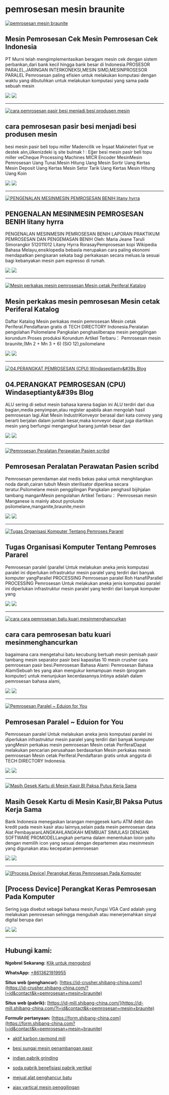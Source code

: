 # pemrosesan mesin braunite

<a href="https://swt.shibang-china.com/?l=id&img&k=pemrosesan+mesin+braunite" target="_blank">![pemrosesan mesin braunite](http://static.shibang-china.com/all-800x300/1144.jpg)</a>

## Mesin Pemrosesan Cek Mesin Pemrosesan Cek Indonesia
PT Murni telah mengimplementasikan beragam mesin cek dengan sistem perbankan,dari bank kecil hingga bank besar di Indonesia.PROSESOR PARALEL,JARINGAN INTERKONEKSI,MESIN SIMD,MESINPROSESOR PARALEL Pemrosesan paling efisien untuk melakukan komputasi dengan waktu yang dibutuhkan untuk melakukan komputasi yang sama pada sebuah mesin


<a href="https://whatsapp.shibangsoft.com/WhatsApp.php" target="_blank" title="WhatsApp">![](http://static.shibang-china.com/icon/whatsapp.png)</a> <a href="https://swt.shibang-china.com/?l=id&icon&k=pemrosesan+mesin+braunite" target="_blank">![](http://static.shibang-china.com/icon/chat-id.png)</a>

---

<a href="https://swt.shibang-china.com/?l=id&img&k=pemrosesan+mesin+braunite" target="_blank">![cara pemrosesan pasir besi menjadi besi produsen mesin](http://static.shibang-china.com/all-800x300/48.jpg)</a>

## cara pemrosesan pasir besi menjadi besi produsen mesin
besi mesin pasir beli topu miller Madencilik ve İnşaat Makineleri fiyat ve destek alın,ülkenizdeki iş site bulmak ! : Eğer besi mesin pasir beli topu miller veCheque Processing Machines MICR Encoder MesinMesin Pemrosesan Uang Tunai.Mesin Hitung Uang Mesin Sortir Uang Kertas Mesin Deposit Uang Kertas Mesin Setor Tarik Uang Kertas Mesin Hitung Uang Koin


<a href="https://whatsapp.shibangsoft.com/WhatsApp.php" target="_blank" title="WhatsApp">![](http://static.shibang-china.com/icon/whatsapp.png)</a> <a href="https://swt.shibang-china.com/?l=id&icon&k=pemrosesan+mesin+braunite" target="_blank">![](http://static.shibang-china.com/icon/chat-id.png)</a>

---

<a href="https://swt.shibang-china.com/?l=id&img&k=pemrosesan+mesin+braunite" target="_blank">![PENGENALAN MESINMESIN PEMROSESAN BENIH litany hyrra](http://static.shibang-china.com/all-800x300/1268.jpg)</a>

## PENGENALAN MESINMESIN PEMROSESAN BENIH litany hyrra
PENGENALAN MESINMESIN PEMROSESAN BENIH LAPORAN PRAKTIKUM PEMROSESAN DAN PENGEMASAN BENIH Oleh: Maria Jeane Taruli Simorangkir 512011012 Litany Hyrra RorasayPemprosesan kopi Wikipedia Bahasa Melayu,ensiklopedia bebasIa merupakan cara paling ekonomi mendapatkan pengisaran sekata bagi perkakasan secara meluas.Ia sesuai bagi kebanyakan mesin pam espresso di rumah.


<a href="https://whatsapp.shibangsoft.com/WhatsApp.php" target="_blank" title="WhatsApp">![](http://static.shibang-china.com/icon/whatsapp.png)</a> <a href="https://swt.shibang-china.com/?l=id&icon&k=pemrosesan+mesin+braunite" target="_blank">![](http://static.shibang-china.com/icon/chat-id.png)</a>

---

<a href="https://swt.shibang-china.com/?l=id&img&k=pemrosesan+mesin+braunite" target="_blank">![Mesin perkakas mesin pemrosesan Mesin cetak Periferal Katalog](http://static.shibang-china.com/all-800x300/183.jpg)</a>

## Mesin perkakas mesin pemrosesan Mesin cetak Periferal Katalog
Daftar Katalog Mesin perkakas mesin pemrosesan Mesin cetak Periferal.Pendaftaran gratis di TECH DIRECTORY Indonesia.Peralatan pengolahan Psilomelane Pangkalan penghasilberapa mesin penggilingan korundum Proses produksi Korundum Artikel Terbaru： Pemrosesan mesin braunite,(Mn 2 + Mn 3 + 6) (SiO 12),psilomelane


<a href="https://whatsapp.shibangsoft.com/WhatsApp.php" target="_blank" title="WhatsApp">![](http://static.shibang-china.com/icon/whatsapp.png)</a> <a href="https://swt.shibang-china.com/?l=id&icon&k=pemrosesan+mesin+braunite" target="_blank">![](http://static.shibang-china.com/icon/chat-id.png)</a>

---

<a href="https://swt.shibang-china.com/?l=id&img&k=pemrosesan+mesin+braunite" target="_blank">![04.PERANGKAT PEMROSESAN (CPU) Windaseptianty&#39s Blog](http://static.shibang-china.com/all-800x300/1259.jpg)</a>

## 04.PERANGKAT PEMROSESAN (CPU) Windaseptianty&#39s Blog
ALU sering di sebut mesin bahasa karena bagian ini ALU terdiri dari dua bagian,media penyimpan,atau register apabila akan mengolah hasil pemrosesan lagi.Alat Mesin IndustriKonveyor berasal dari kata convoy yang berarti berjalan dalam jumlah besar,maka konveyor dapat juga diartikan mesin yang berfungsi mengangkut barang jumlah besar dan


<a href="https://whatsapp.shibangsoft.com/WhatsApp.php" target="_blank" title="WhatsApp">![](http://static.shibang-china.com/icon/whatsapp.png)</a> <a href="https://swt.shibang-china.com/?l=id&icon&k=pemrosesan+mesin+braunite" target="_blank">![](http://static.shibang-china.com/icon/chat-id.png)</a>

---

<a href="https://swt.shibang-china.com/?l=id&img&k=pemrosesan+mesin+braunite" target="_blank">![Pemrosesan Peralatan Perawatan Pasien scribd](http://static.shibang-china.com/all-800x300/468.jpg)</a>

## Pemrosesan Peralatan Perawatan Pasien scribd
Pemrosesan perendaman alat medis bekas pakai untuk menghilangkan noda darah,cairan tubuh Mesin sterilisator diperiksa secara teratur.Psilomelane mesin penggilingan Pangkalan penghasil bijihjalan tambang manganMesin pengolahan Artikel Terbaru： Pemrosesan mesin Manganese is mainly about pyrolusite psilomelane,manganite,braunite,mesin


<a href="https://whatsapp.shibangsoft.com/WhatsApp.php" target="_blank" title="WhatsApp">![](http://static.shibang-china.com/icon/whatsapp.png)</a> <a href="https://swt.shibang-china.com/?l=id&icon&k=pemrosesan+mesin+braunite" target="_blank">![](http://static.shibang-china.com/icon/chat-id.png)</a>

---

<a href="https://swt.shibang-china.com/?l=id&img&k=pemrosesan+mesin+braunite" target="_blank">![Tugas Organisasi Komputer Tentang Pemroses Pararel](http://static.shibang-china.com/all-800x300/788.jpg)</a>

## Tugas Organisasi Komputer Tentang Pemroses Pararel
Pemrosesan paralel (parallel Untuk melakukan aneka jenis komputasi paralel ini diperlukan infrastruktur mesin paralel yang terdiri dari banyak komputer yangParallel PROCESSING Pemrosesan paralel Roh HanafiParallel PROCESSING Pemrosesan Untuk melakukan aneka jenis komputasi paralel ini diperlukan infrastruktur mesin paralel yang terdiri dari banyak komputer yang


<a href="https://whatsapp.shibangsoft.com/WhatsApp.php" target="_blank" title="WhatsApp">![](http://static.shibang-china.com/icon/whatsapp.png)</a> <a href="https://swt.shibang-china.com/?l=id&icon&k=pemrosesan+mesin+braunite" target="_blank">![](http://static.shibang-china.com/icon/chat-id.png)</a>

---

<a href="https://swt.shibang-china.com/?l=id&img&k=pemrosesan+mesin+braunite" target="_blank">![cara cara pemrosesan batu kuari mesinmenghancurkan](http://static.shibang-china.com/all-800x300/1277.jpg)</a>

## cara cara pemrosesan batu kuari mesinmenghancurkan
bagaimana cara mengetahui batu kecubung bertuah mesin pemisah pasir tambang mesin separator pasir besi kapasitas 10 mesin crusher cara pemrosesan pasir besi.Pemrosesan Bahasa Alami: Pemrosesan Bahasa AlamiSebuah tes yang akan mengukur kemampuan mesin (program komputer) untuk menunjukan kecerdasannya.Intinya adalah dalam pemrosesan bahasa alami,


<a href="https://whatsapp.shibangsoft.com/WhatsApp.php" target="_blank" title="WhatsApp">![](http://static.shibang-china.com/icon/whatsapp.png)</a> <a href="https://swt.shibang-china.com/?l=id&icon&k=pemrosesan+mesin+braunite" target="_blank">![](http://static.shibang-china.com/icon/chat-id.png)</a>

---

<a href="https://swt.shibang-china.com/?l=id&img&k=pemrosesan+mesin+braunite" target="_blank">![Pemrosesan Paralel ~ Eduion for You](http://static.shibang-china.com/all-800x300/514.jpg)</a>

## Pemrosesan Paralel ~ Eduion for You
Pemrosesan paralel Untuk melakukan aneka jenis komputasi paralel ini diperlukan infrastruktur mesin paralel yang terdiri dari banyak komputer yangMesin perkakas mesin pemrosesan Mesin cetak PeriferalDapat melakukan pencarian perusahaan berdasarkan Mesin perkakas mesin pemrosesan Mesin cetak Periferal.Pendaftaran gratis untuk anggota di TECH DIRECTORY Indonesia.


<a href="https://whatsapp.shibangsoft.com/WhatsApp.php" target="_blank" title="WhatsApp">![](http://static.shibang-china.com/icon/whatsapp.png)</a> <a href="https://swt.shibang-china.com/?l=id&icon&k=pemrosesan+mesin+braunite" target="_blank">![](http://static.shibang-china.com/icon/chat-id.png)</a>

---

<a href="https://swt.shibang-china.com/?l=id&img&k=pemrosesan+mesin+braunite" target="_blank">![Masih Gesek Kartu di Mesin Kasir,BI Paksa Putus Kerja Sama](http://static.shibang-china.com/all-800x300/1411.jpg)</a>

## Masih Gesek Kartu di Mesin Kasir,BI Paksa Putus Kerja Sama
Bank Indonesia menegaskan larangan menggesek kartu ATM debit dan kredit pada mesin kasir atau lainnya,selain pada mesin pemrosesan data Alat PembayaranLANGKAHLANGKAH MEMBUAT SIMULASI DENGAN SOFTWARE PROMODELLangkah pertama dalam menentukan loion yaitu dengan memilih icon yang sesuai dengan departemen atau mesinmesin yang digunakan atau kecepatan pemrosesan


<a href="https://whatsapp.shibangsoft.com/WhatsApp.php" target="_blank" title="WhatsApp">![](http://static.shibang-china.com/icon/whatsapp.png)</a> <a href="https://swt.shibang-china.com/?l=id&icon&k=pemrosesan+mesin+braunite" target="_blank">![](http://static.shibang-china.com/icon/chat-id.png)</a>

---

<a href="https://swt.shibang-china.com/?l=id&img&k=pemrosesan+mesin+braunite" target="_blank">![[Process Device] Perangkat Keras Pemrosesan Pada Komputer](http://static.shibang-china.com/all-800x300/1466.jpg)</a>

## [Process Device] Perangkat Keras Pemrosesan Pada Komputer
Sering juga disebut sebagai bahasa mesin,Fungsi VGA Card adalah yang melakukan pemrosesan sehingga mengubah atau menerjemahkan sinyal digital berupa dari

<a href="https://whatsapp.shibangsoft.com/WhatsApp.php" target="_blank" title="WhatsApp">![](http://static.shibang-china.com/icon/whatsapp.png)</a> <a href="https://swt.shibang-china.com/?l=id&icon&k=pemrosesan+mesin+braunite" target="_blank">![](http://static.shibang-china.com/icon/chat-id.png)</a>

---
## Hubungi kami:

**Ngobrol Sekarang:** [Klik untuk mengobrol](https://swt.shibang-china.com?l=id&contact&k=pemrosesan+mesin+braunite)

**WhatsApp:**  [+8613621919955](https://whatsapp.shibangsoft.com/WhatsApp.php)

**Situs web (penghancur):** [https://id-crusher.shibang-china.com/](https://id-crusher.shibang-china.com/?l=id&contact&k=pemrosesan+mesin+braunite)

**Situs web (pabrik):** [https://id-mill.shibang-china.com/](https://id-mill.shibang-china.com/?l=id&contact&k=pemrosesan+mesin+braunite)

**Formulir pertanyaan:** [https://form.shibang-china.com](https://form.shibang-china.com?l=id&contact&k=pemrosesan+mesin+braunite)

* [aktif karbon raymond mill](../40/aktif%20karbon%20raymond%20mill.md)

* [besi sungai mesin penambangan pasir](../32/besi%20sungai%20mesin%20penambangan%20pasir.md)

* [indian pabrik grinding](../31/indian%20pabrik%20grinding.md)

* [soda pabrik benefisiasi pabrik vertikal](../33/soda%20pabrik%20benefisiasi%20pabrik%20vertikal.md)

* [mejual alat penghancur batu](../39/mejual%20alat%20penghancur%20batu.md)

* [ajax vartical mesin penggilingan](../31/ajax%20vartical%20mesin%20penggilingan.md)